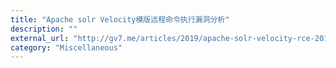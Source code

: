 ```yaml
---
title: "Apache solr Velocity模版远程命令执行漏洞分析"
description: ""
external_url: "http://gv7.me/articles/2019/apache-solr-velocity-rce-20191031/"
category: "Miscellaneous"
---
```

